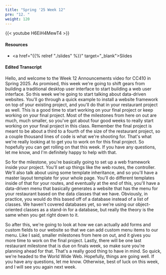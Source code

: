 ```yaml
---
title: "Spring '25 Week 12"
pre: "12. "
weight: 120
---
```


{{< youtube H6EiH4MewT4 >}}

#### Resources

* <a href="{{% relref "./slides" %}}" target="_blank">Slides</a>

#### Edited Transcript

Hello, and welcome to the Week 12 Announcements video for CC410 in Spring 2025. As promised, this week we're going to shift gears from building a traditional desktop user interface to start building a web user interface. So this week we're going to start talking about data-driven websites. You'll go through a quick example to install a website framework on top of your existing project, and you'll do that in your restaurant project as well. This is a good time to start working on your final project or keep working on your final project. Most of the milestones from here on out are much, much smaller, so you've got about four good weeks to really start working on your final project in this class. Remember the final project is meant to be about a third to a fourth of the size of the restaurant project, so a couple thousand lines of code is what we're shooting for. That's what we're really looking at to get you to work on for this final project. So hopefully you can get rolling on that this week. If you have any questions, let me know, and I'm definitely happy to help with that. 

So for the milestone, you're basically going to set up a web framework inside your project. You'll set up things like the web routes, the controller. We'll also talk about using some template inheritance, and so you'll have a master layout template for your whole page. You'll do different templates inside of that for your routes, and eventually at the end of this, you'll have a data-driven menu that basically generates a website that has the menu for your restaurant based on the data classes that we have. Obviously, in practice, you would do this based off of a database instead of a list of classes. We haven't covered databases yet, so we're using our object-oriented classes as a stand-in for a database, but really the theory is the same when you get right down to it. 

So after this, we're going to look at how we can actually add forms and custom fields to our website so that we can add custom menu items to our menu. Like I said, smaller milestones from here on out, and it gives you more time to work on the final project. Lastly, there will be one last restaurant milestone that is due on finals week, so make sure you're planning ahead for that. That's a really good thing to have in mind. So quick, we're headed to the World Wide Web. Hopefully, things are going well. If you have any questions, let me know. Otherwise, best of luck on this week, and I will see you again next week. 
